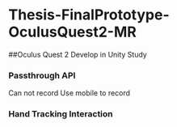 # Thesis-FinalPrototype-OculusQuest2-MR

##Oculus Quest 2 Develop in Unity Study
### Passthrough API
Can not record
Use mobile to record

### Hand Tracking Interaction
